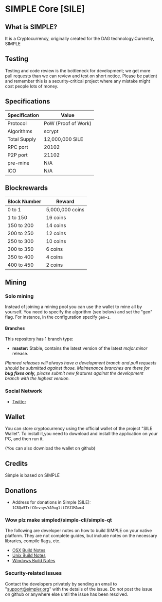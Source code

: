 # SIMPLE Core [SILE]

## What is SIMPLE? 

It is a Cryptocurrency, originally created for the DAG technology.Currently, SIMPLE

## Testing

Testing and code review is the bottleneck for development; we get more pull requests than we can review and test on short notice. Please be patient and remember this is a security-critical project where any mistake might cost people lots of money.

## Specifications
Specification | Value
--- | ---
Protocol | PoW (Proof of Work)
Algorithms | scrypt
Total Supply | 12,000,000 SILE
RPC port | 20102
P2P port | 21102
pre-mine | N/A
ICO | N/A

## Blockrewards
Block Number | Reward
--- | ---
0 to 1 | 5,000,000 coins
1 to 150 | 16 coins
150 to 200 | 14 coins
200 to 250 | 12 coins
250 to 300 | 10 coins
300 to 350 | 6 coins
350 to 400 | 4 coins
400 to 450 | 2 coins

## Mining

### Solo mining

Instead of joining a mining pool you can use the wallet to mine all by yourself. You need to specify the algorithm (see below) and set the "gen" flag. For instance, in the configuration specify `gen=1`.

#### Branches
This repository has 1 branch type:

- **master:** Stable, contains the latest version of the latest *major.minor* release.

*Planned releases will always have a development branch and pull requests should be submitted against those. Maintenance branches are there for* ***bug fixes only,*** *please submit new features against the development branch with the highest version.*

### Social Network

* [Twitter]()

## Wallet

You can store cryptocurrency using the official wallet of the project "SILE Wallet". To install it,you need to download and install the application on your PC, and then run it.

(You can also download the wallet on github)

## Credits

Simple is based on SIMPLE

## Donations

* Address for donations in Simple (SILE): `1C8Qx5TrfCGevnysYA9ug1ttZVJ1MAwc4`

### Wow plz make simpled/simple-cli/simple-qt

  The following are developer notes on how to build SIMPLE on your native platform. They are not complete guides, but include notes on the necessary libraries, compile flags, etc.

  - [OSX Build Notes](doc/build-osx.md)
  - [Unix Build Notes](doc/build-unix.md)
  - [Windows Build Notes](doc/build-msw.md)

### Security-related issues

Contact the developers privately by sending an email to "support@simpler.org" with the details of the issue. Do not post the issue on github or anywhere else until the issue has been resolved.

